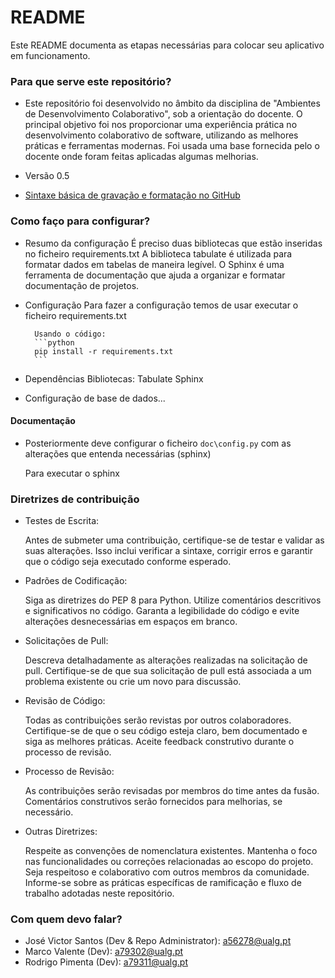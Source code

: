 # README

Este README documenta as etapas necessárias para colocar seu aplicativo em funcionamento.

### Para que serve este repositório?

* Este repositório foi desenvolvido no âmbito da disciplina de "Ambientes de Desenvolvimento Colaborativo", sob a orientação do docente. O principal objetivo foi nos proporcionar uma experiência prática no desenvolvimento colaborativo de software, utilizando as melhores práticas e ferramentas modernas.
Foi usada uma base fornecida pelo o docente onde foram feitas aplicadas algumas melhorias.

* Versão 0.5
* [Sintaxe básica de gravação e formatação no GitHub](https://docs.github.com/pt/get-started/writing-on-github/getting-started-with-writing-and-formatting-on-github/basic-writing-and-formatting-syntax)

### Como faço para configurar?

* Resumo da configuração
    É preciso duas bibliotecas que estão inseridas no ficheiro requirements.txt
    A biblioteca tabulate é utilizada para formatar dados em tabelas de maneira legível. 
    O Sphinx é uma ferramenta de documentação que ajuda a organizar e formatar documentação de projetos.
* Configuração
    Para fazer a configuração temos de usar executar o ficheiro requirements.txt
    
        Usando o código:
        ```python
        pip install -r requirements.txt
        ```
* Dependências
    Bibliotecas:
    Tabulate
    Sphinx
* Configuração de base de dados...

#### Documentação

* Posteriormente deve configurar o ficheiro `doc\config.py` com as alterações que entenda necessárias (sphinx)

    Para executar o sphinx

### Diretrizes de contribuição


* Testes de Escrita:

    Antes de submeter uma contribuição, certifique-se de testar e validar as suas alterações. Isso inclui verificar a sintaxe, corrigir erros e garantir que o código seja executado conforme esperado.

* Padrões de Codificação:

    Siga as diretrizes do PEP 8 para Python.
    Utilize comentários descritivos e significativos no código.
    Garanta a legibilidade do código e evite alterações desnecessárias em espaços em branco.

* Solicitações de Pull:

    Descreva detalhadamente as alterações realizadas na solicitação de pull.
    Certifique-se de que sua solicitação de pull está associada a um problema existente ou crie um novo para discussão.

* Revisão de Código:

    Todas as contribuições serão revistas por outros colaboradores. Certifique-se de que o seu código esteja claro, bem documentado e siga as melhores práticas. Aceite feedback construtivo durante o processo de revisão.

* Processo de Revisão:

    As contribuições serão revisadas por membros do time antes da fusão.
    Comentários construtivos serão fornecidos para melhorias, se necessário.

* Outras Diretrizes:

    Respeite as convenções de nomenclatura existentes.
    Mantenha o foco nas funcionalidades ou correções relacionadas ao escopo do projeto.
    Seja respeitoso e colaborativo com outros membros da comunidade.
    Informe-se sobre as práticas específicas de ramificação e fluxo de trabalho adotadas neste repositório.

### Com quem devo falar?

* José Victor Santos (Dev & Repo Administrator): <a56278@ualg.pt>
* Marco Valente (Dev): <a79302@ualg.pt>
* Rodrigo Pimenta (Dev): <a79311@ualg.pt>
